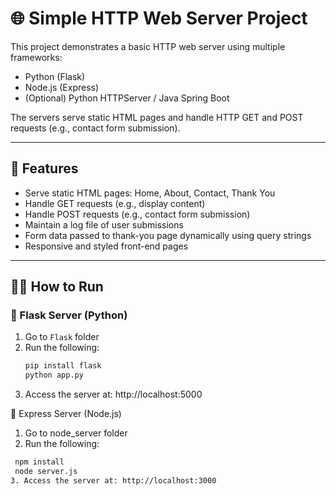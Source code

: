 # 🌐 Simple HTTP Web Server Project

This project demonstrates a basic HTTP web server using multiple frameworks:
- Python (Flask)
- Node.js (Express)
- (Optional) Python HTTPServer / Java Spring Boot

The servers serve static HTML pages and handle HTTP GET and POST requests (e.g., contact form submission).

---

## 🚀 Features

- Serve static HTML pages: Home, About, Contact, Thank You
- Handle GET requests (e.g., display content)
- Handle POST requests (e.g., contact form submission)
- Maintain a log file of user submissions
- Form data passed to thank-you page dynamically using query strings
- Responsive and styled front-end pages

---

## 🧑‍💻 How to Run

### 🔹 Flask Server (Python)
1. Go to `Flask` folder
2. Run the following:
   ```bash
   pip install flask
   python app.py
3. Access the server at: http://localhost:5000

🔹 Express Server (Node.js)
1. Go to node_server folder
2. Run the following:
 ```bash
  npm install
  node server.js
3. Access the server at: http://localhost:3000

